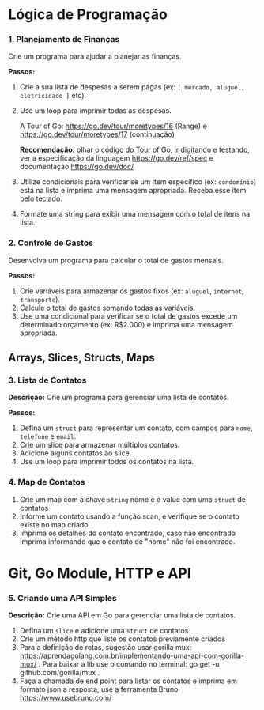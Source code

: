 # Lógica de Programação

### 1. Planejamento de Finanças
Crie um programa para ajudar a planejar as finanças.

**Passos:**
1. Crie a sua lista de despesas a serem pagas (ex: `[ mercado, aluguel, eletricidade ]` etc).
2. Use um loop para imprimir todas as despesas.

   A Tour of Go: https://go.dev/tour/moretypes/16 (Range)
   e https://go.dev/tour/moretypes/17 (continuação)
   
   **Recomendação:** olhar o código do Tour of Go, ir digitando e testando, ver a especificação da linguagem https://go.dev/ref/spec e documentação https://go.dev/doc/
    
4. Utilize condicionais para verificar se um item específico (ex: `condomínio`) está na lista e imprima uma mensagem apropriada. Receba esse item pelo teclado.
5. Formate uma string para exibir uma mensagem com o total de itens na lista.

### 2. Controle de Gastos
Desenvolva um programa para calcular o total de gastos mensais.

**Passos:**
1. Crie variáveis para armazenar os gastos fixos (ex: `aluguel`, `internet`, `transporte`).
2. Calcule o total de gastos somando todas as variáveis.
3. Use uma condicional para verificar se o total de gastos excede um determinado orçamento (ex: R$2.000) e imprima uma mensagem apropriada.

## Arrays, Slices, Structs, Maps

### 3. Lista de Contatos 

**Descrição:** Crie um programa para gerenciar uma lista de contatos.

**Passos:**
1. Defina um `struct` para representar um contato, com campos para `nome`, `telefone` e `email`.
2. Crie um slice para armazenar múltiplos contatos.
3. Adicione alguns contatos ao slice.
4. Use um loop para imprimir todos os contatos na lista.

### 4. Map de Contatos 
1. Crie um map com a chave `string` nome e o value com uma `struct` de contatos
2. Informe um contato usando a função scan, e verifique se o contato existe no map criado
3. Imprima os detalhes do contato encontrado, caso não encontrado imprima informando que o contato de "nome" não foi encontrado.

# Git, Go Module, HTTP e API

### 5. Criando uma API Simples 

**Descrição:** Crie uma API em Go para gerenciar uma lista de contatos.
1. Defina um `slice` e adicione uma `struct` de contatos
2. Crie um método http que liste os contatos previamente criados
3. Para a definição de rotas, sugestão usar gorilla mux: https://aprendagolang.com.br/implementando-uma-api-com-gorilla-mux/ . Para baixar a lib use o comando no terminal: go get -u github.com/gorilla/mux .
4. Faça a chamada de end point para listar os contatos e imprima em formato json a resposta, use a ferramenta Bruno https://www.usebruno.com/
